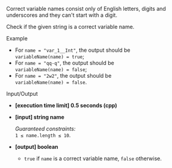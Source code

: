
Correct variable names consist only of English letters, digits and underscores and they can't start with a digit.

Check if the given string is a correct variable name.

Example

-   For  `name = "var_1__Int"`, the output should be  
    `variableName(name) = true`;
-   For  `name = "qq-q"`, the output should be  
    `variableName(name) = false`;
-   For  `name = "2w2"`, the output should be  
    `variableName(name) = false`.

Input/Output

-   **[execution time limit] 0.5 seconds (cpp)**
    
-   **[input] string name**
    
    _Guaranteed constraints:_  
    `1 ≤ name.length ≤ 10`.
    
-   **[output] boolean**
    
    -   `true`  if  `name`  is a correct variable name,  `false`  otherwise.